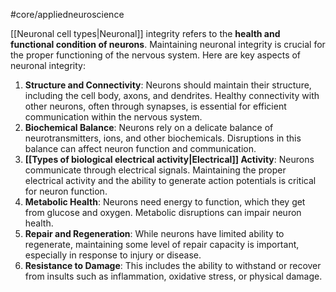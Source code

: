 #core/appliedneuroscience

[[Neuronal cell types|Neuronal]] integrity refers to the **health and functional condition of neurons**. Maintaining neuronal integrity is crucial for the proper functioning of the nervous system. Here are key aspects of neuronal integrity:

1. **Structure and Connectivity**: Neurons should maintain their structure, including the cell body, axons, and dendrites. Healthy connectivity with other neurons, often through synapses, is essential for efficient communication within the nervous system.
2. **Biochemical Balance**: Neurons rely on a delicate balance of neurotransmitters, ions, and other biochemicals. Disruptions in this balance can affect neuron function and communication.
3. **[[Types of biological electrical activity|Electrical]] Activity**: Neurons communicate through electrical signals. Maintaining the proper electrical activity and the ability to generate action potentials is critical for neuron function.
4. **Metabolic Health**: Neurons need energy to function, which they get from glucose and oxygen. Metabolic disruptions can impair neuron health.
5. **Repair and Regeneration**: While neurons have limited ability to regenerate, maintaining some level of repair capacity is important, especially in response to injury or disease.
6. **Resistance to Damage**: This includes the ability to withstand or recover from insults such as inflammation, oxidative stress, or physical damage.
